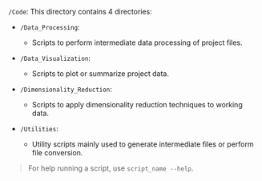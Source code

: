 `/Code`: This directory contains 4 directories:

- `/Data_Processing`:
  - Scripts to perform intermediate data processing of project files.

- `/Data_Visualization`:
  - Scripts to plot or summarize project data.

- `/Dimensionality_Reduction`:
  - Scripts to apply dimensionality reduction techniques to working data.

- `/Utilities`:
  - Utility scripts mainly used to generate intermediate files or perform file conversion.

> For help running a script, use `script_name --help`.
